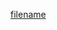 [filename](https://raw.githubusercontent.com/ligaopeng123-npm/hooks/master/packages/usePoller/README.md ':include')
